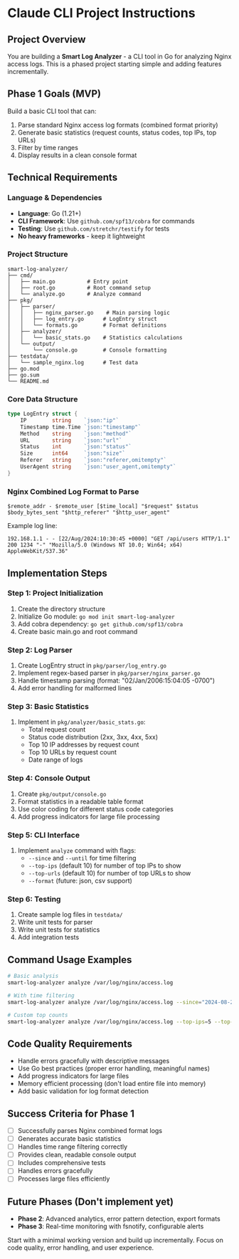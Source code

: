 # Claude CLI Project Instructions

## Project Overview
You are building a **Smart Log Analyzer** - a CLI tool in Go for analyzing Nginx access logs. This is a phased project starting simple and adding features incrementally.

## Phase 1 Goals (MVP)
Build a basic CLI tool that can:
1. Parse standard Nginx access log formats (combined format priority)
2. Generate basic statistics (request counts, status codes, top IPs, top URLs)
3. Filter by time ranges
4. Display results in a clean console format

## Technical Requirements

### Language & Dependencies
- **Language**: Go (1.21+)
- **CLI Framework**: Use `github.com/spf13/cobra` for commands
- **Testing**: Use `github.com/stretchr/testify` for tests
- **No heavy frameworks** - keep it lightweight

### Project Structure
```
smart-log-analyzer/
├── cmd/
│   ├── main.go          # Entry point
│   ├── root.go          # Root command setup
│   └── analyze.go       # Analyze command
├── pkg/
│   ├── parser/
│   │   ├── nginx_parser.go    # Main parsing logic
│   │   ├── log_entry.go      # LogEntry struct
│   │   └── formats.go        # Format definitions
│   ├── analyzer/
│   │   └── basic_stats.go    # Statistics calculations
│   └── output/
│       └── console.go        # Console formatting
├── testdata/
│   └── sample_nginx.log      # Test data
├── go.mod
├── go.sum
└── README.md
```

### Core Data Structure
```go
type LogEntry struct {
    IP        string    `json:"ip"`
    Timestamp time.Time `json:"timestamp"`
    Method    string    `json:"method"`
    URL       string    `json:"url"`
    Status    int       `json:"status"`
    Size      int64     `json:"size"`
    Referer   string    `json:"referer,omitempty"`
    UserAgent string    `json:"user_agent,omitempty"`
}
```

### Nginx Combined Log Format to Parse
```
$remote_addr - $remote_user [$time_local] "$request" $status $body_bytes_sent "$http_referer" "$http_user_agent"
```

Example log line:
```
192.168.1.1 - - [22/Aug/2024:10:30:45 +0000] "GET /api/users HTTP/1.1" 200 1234 "-" "Mozilla/5.0 (Windows NT 10.0; Win64; x64) AppleWebKit/537.36"
```

## Implementation Steps

### Step 1: Project Initialization
1. Create the directory structure
2. Initialize Go module: `go mod init smart-log-analyzer`
3. Add cobra dependency: `go get github.com/spf13/cobra`
4. Create basic main.go and root command

### Step 2: Log Parser
1. Create LogEntry struct in `pkg/parser/log_entry.go`
2. Implement regex-based parser in `pkg/parser/nginx_parser.go`
3. Handle timestamp parsing (format: "02/Jan/2006:15:04:05 -0700")
4. Add error handling for malformed lines

### Step 3: Basic Statistics
1. Implement in `pkg/analyzer/basic_stats.go`:
   - Total request count
   - Status code distribution (2xx, 3xx, 4xx, 5xx)
   - Top 10 IP addresses by request count
   - Top 10 URLs by request count
   - Date range of logs

### Step 4: Console Output
1. Create `pkg/output/console.go`
2. Format statistics in a readable table format
3. Use color coding for different status code categories
4. Add progress indicators for large file processing

### Step 5: CLI Interface
1. Implement `analyze` command with flags:
   - `--since` and `--until` for time filtering
   - `--top-ips` (default 10) for number of top IPs to show
   - `--top-urls` (default 10) for number of top URLs to show
   - `--format` (future: json, csv support)

### Step 6: Testing
1. Create sample log files in `testdata/`
2. Write unit tests for parser
3. Write unit tests for statistics
4. Add integration tests

## Command Usage Examples
```bash
# Basic analysis
smart-log-analyzer analyze /var/log/nginx/access.log

# With time filtering
smart-log-analyzer analyze /var/log/nginx/access.log --since="2024-08-20 00:00:00" --until="2024-08-20 23:59:59"

# Custom top counts
smart-log-analyzer analyze /var/log/nginx/access.log --top-ips=5 --top-urls=20
```

## Code Quality Requirements
- Handle errors gracefully with descriptive messages
- Use Go best practices (proper error handling, meaningful names)
- Add progress indicators for large files
- Memory efficient processing (don't load entire file into memory)
- Add basic validation for log format detection

## Success Criteria for Phase 1
- [ ] Successfully parses Nginx combined format logs
- [ ] Generates accurate basic statistics
- [ ] Handles time range filtering correctly
- [ ] Provides clean, readable console output
- [ ] Includes comprehensive tests
- [ ] Handles errors gracefully
- [ ] Processes large files efficiently

## Future Phases (Don't implement yet)
- **Phase 2**: Advanced analytics, error pattern detection, export formats
- **Phase 3**: Real-time monitoring with fsnotify, configurable alerts

Start with a minimal working version and build up incrementally. Focus on code quality, error handling, and user experience.